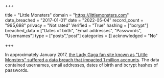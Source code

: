 +++

title = "Little Monsters"
domain = "https://littlemonsters.com"
date_breached = "2017-01-01"
date = "2022-05-04"
record_count = "995,698"
privacy = "Not rated"
Verified = "True"
hashing = ["bcrypt"]
breached_data = ["Dates of birth", "Email addresses", "Passwords", "Usernames"]
type = ["posts","post"]
categories = []
acknowledged = "No"


+++


In approximately January 2017, <a href="https://www.heise.de/security/meldung/Little-Monsters-Nutzerdaten-aus-Lady-Gagas-Social-Network-sollen-geleakt-sein-3646447.html" target="_blank" rel="noopener">the Lady Gaga fan site known as &quot;Little Monsters&quot; suffered a data breach that impacted 1 million accounts</a>. The data contained usernames, email addresses, dates of birth and bcrypt hashes of passwords.

